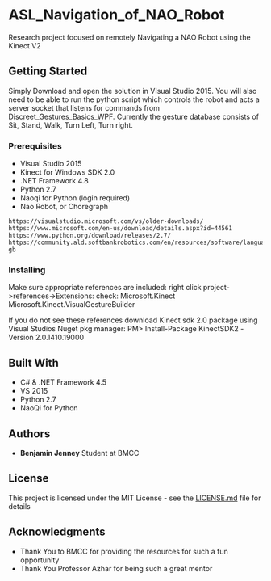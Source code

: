 # ASL_Navigation_of_NAO_Robot

Research project focused on remotely Navigating a NAO Robot using the Kinect V2 

## Getting Started

Simply Download and open the solution in VIsual Studio 2015. You will also need to be able to run the python script which controls the robot and acts a server socket that listens for commands from Discreet_Gestures_Basics_WPF. 
Currently the gesture database consists of Sit, Stand, Walk, Turn Left, Turn right.

### Prerequisites

* Visual Studio 2015
* Kinect for Windows SDK 2.0
* .NET Framework 4.8
* Python 2.7
* Naoqi for Python (login required)
* Nao Robot, or Choregraph


```
https://visualstudio.microsoft.com/vs/older-downloads/
https://www.microsoft.com/en-us/download/details.aspx?id=44561
https://www.python.org/download/releases/2.7/
https://community.ald.softbankrobotics.com/en/resources/software/language/en-gb

```

### Installing
Make sure appropriate references are included:
right click project->references->Extensions: 
  check: Microsoft.Kinect
         Microsoft.Kinect.VisualGestureBuilder
         
 If you do not see these references download Kinect sdk 2.0 package using Visual Studios Nuget pkg manager: PM> Install-Package KinectSDK2 -Version 2.0.1410.19000

## Built With

* C# & .NET Framework 4.5
* VS 2015
* Python 2.7
* NaoQi for Python


## Authors

* **Benjamin Jenney** Student at BMCC

## License

This project is licensed under the MIT License - see the [LICENSE.md](LICENSE.md) file for details

## Acknowledgments

* Thank You to BMCC for providing the resources for such a fun opportunity
* Thank You Professor Azhar for being such a great mentor
